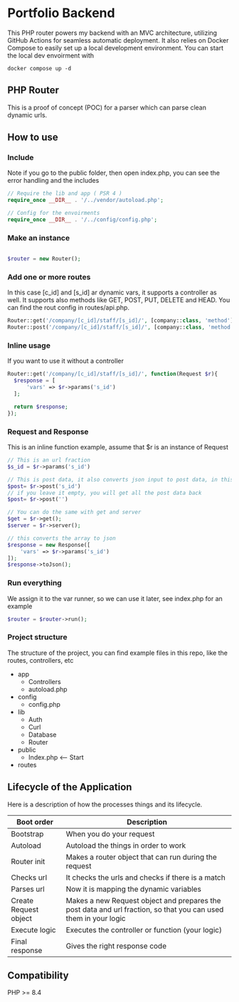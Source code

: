 # Portfolio Backend
This PHP router powers my backend with an MVC architecture, utilizing GitHub Actions for seamless automatic deployment. It also relies on Docker Compose to easily set up a local development environment. You can start the local dev envoirment with

```
docker compose up -d
```

## PHP Router
This is a proof of concept (POC) for a parser which can parse clean dynamic urls.

## How to use
### Include
Note if you go to the public folder, then open index.php, you can see the error handling and the includes

```php
// Require the lib and app ( PSR 4 )
require_once __DIR__ . '/../vendor/autoload.php';

// Config for the envoirments
require_once __DIR__ . '/../config/config.php';

```

### Make an instance

```php

$router = new Router();
```

### Add one or more routes
In this case [c_id] and [s_id] ar dynamic vars, it supports a controller as well. It supports also methods like GET, POST, PUT, DELETE and HEAD. You can find the rout config in routes/api.php.

```php
Router::get('/company/[c_id]/staff/[s_id]/', [company::class, 'method']);
Router::post('/company/[c_id]/staff/[s_id]/', [company::class, 'method']);
```

### Inline usage
If you want to use it without a controller

```php
Router::get('/company/[c_id]/staff/[s_id]/', function(Request $r){
  $response = [
      'vars' => $r->params('s_id')
  ];

  return $response;
});
```

### Request and Response
This is an inline function example, assume that $r is an instance of Request

```php
// This is an url fraction
$s_id = $r->params('s_id')

// This is post data, it also converts json input to post data, in this case we are requesting s_id
$post= $r->post('s_id')
// if you leave it empty, you will get all the post data back
$post= $r->post('')

// You can do the same with get and server
$get = $r->get();
$server = $r->server();

// this converts the array to json
$response = new Response([
    'vars' => $r->params('s_id')
]);
$response->toJson();
```

### Run everything
We assign it to the var runner, so we can use it later, see index.php for an example

```php
$router = $router->run();
```

### Project structure
The structure of the project, you can find example files in this repo, like the routes, controllers, etc

- app
  - Controllers
  - autoload.php
- config
  - config.php
- lib
  - Auth
  - Curl
  - Database
  - Router
- public
  - Index.php <-- Start
- routes

## Lifecycle of the Application
Here is a description of how the processes things and its lifecycle.

| Boot order            | Description                                                                                                     |
| --------------------- | --------------------------------------------------------------------------------------------------------------- |
| Bootstrap             | When you do your request                                                                                        |
| Autoload              | Autoload the things in order to work                                                                            |
| Router init           | Makes a router object that can run during the request                                                           |
| Checks url            | It checks the urls and checks if there is a match                                                               |
| Parses url            | Now it is mapping the dynamic variables                                                                         |
| Create Request object | Makes a new Request object and prepares the post data and url fraction, so that you can used them in your logic |
| Execute logic         | Executes the controller or function (your logic)                                                                |
| Final response        | Gives the right response code                                                                                   |

## Compatibility
PHP >= 8.4
